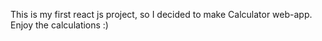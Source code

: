 This is my first react js project, so I decided to make Calculator web-app.
Enjoy the calculations :)
